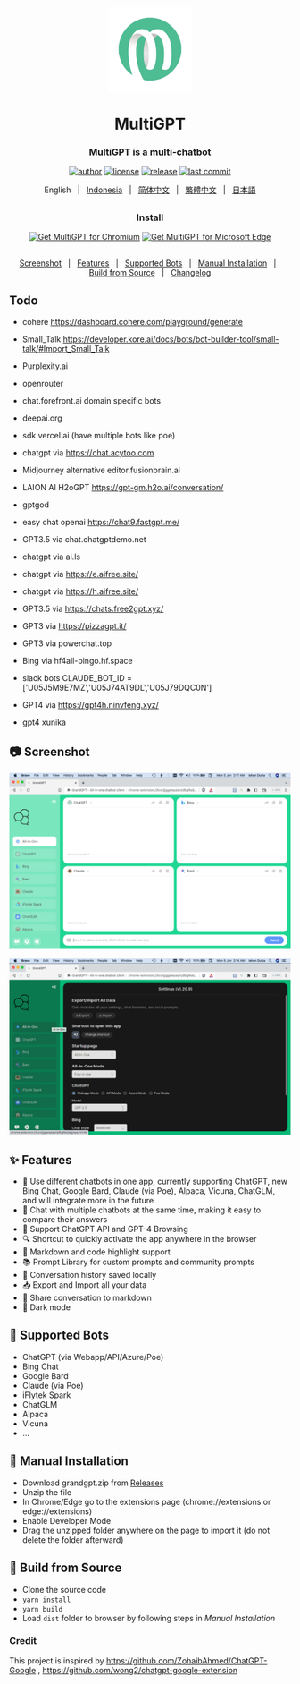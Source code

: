 <p align="center">
    <img src="./src/assets/icon.png" width="150">
</p>

<h1 align="center">MultiGPT</h1>

<div align="center">

### MultiGPT is a multi-chatbot

[![author][author-image]][author-url]
[![license][license-image]][license-url]
[![release][release-image]][release-url]
[![last commit][last-commit-image]][last-commit-url]

English &nbsp;&nbsp;|&nbsp;&nbsp; [Indonesia](README_IN.md) &nbsp;&nbsp;|&nbsp;&nbsp; [简体中文](README_ZH-CN.md) &nbsp;&nbsp;|&nbsp;&nbsp; [繁體中文](README_ZH-TW.md) &nbsp;&nbsp;|&nbsp;&nbsp; [日本語](README_JA.md)

##

### Install

<a href="https://chrome.google.com/webstore/detail/"><img src="https://user-images.githubusercontent.com/64502893/231991498-8df6dd63-727c-41d0-916f-c90c15127de3.png" width="200" alt="Get MultiGPT for Chromium"></a>
<a href="https://microsoftedge.microsoft.com/addons/detail/"><img src="https://user-images.githubusercontent.com/64502893/231991158-1b54f831-2fdc-43b6-bf9a-f894000e5aa8.png" width="160" alt="Get MultiGPT for Microsoft Edge"></a>

##

[Screenshot](#-screenshot) &nbsp;&nbsp;|&nbsp;&nbsp; [Features](#-features) &nbsp;&nbsp;|&nbsp;&nbsp; [Supported Bots](#-supported-bots) &nbsp;&nbsp;|&nbsp;&nbsp; [Manual Installation](#-manual-installation) &nbsp;&nbsp;|&nbsp;&nbsp; [Build from Source](#-build-from-source) &nbsp;&nbsp;|&nbsp;&nbsp; [Changelog](#-changelog)

[author-image]: https://img.shields.io/badge/author-wong2-blue.svg
[author-url]: https://github.com/wong2
[license-image]: https://img.shields.io/github/license/ishandutta2007/MultiGPT?color=blue
[license-url]: https://github.com/SingularityLabs-ai/MultiGPT/blob/main/LICENSE
[release-image]: https://img.shields.io/github/v/release/ishandutta2007/MultiGPT?color=blue
[release-url]: https://github.com/SingularityLabs-ai/MultiGPT/releases/latest
[last-commit-image]: https://img.shields.io/github/last-commit/ishandutta2007/MultiGPT?label=last%20commit
[last-commit-url]: https://github.com/SingularityLabs-ai/MultiGPT/commits

</div>

## Todo

- cohere https://dashboard.cohere.com/playground/generate
- Small_Talk https://developer.kore.ai/docs/bots/bot-builder-tool/small-talk/#Import_Small_Talk
- Purplexity.ai
- openrouter
- chat.forefront.ai domain specific bots
- deepai.org
- sdk.vercel.ai (have multiple bots like poe)
- chatgpt via https://chat.acytoo.com
- Midjourney alternative editor.fusionbrain.ai

- LAION AI H2oGPT https://gpt-gm.h2o.ai/conversation/
- gptgod
- easy chat openai https://chat9.fastgpt.me/
- GPT3.5 via chat.chatgptdemo.net
- chatgpt via ai.ls
- chatgpt via https://e.aifree.site/
- chatgpt via https://h.aifree.site/
- GPT3.5 via https://chats.free2gpt.xyz/
- GPT3 via https://pizzagpt.it/
- GPT3 via powerchat.top
- Bing via hf4all-bingo.hf.space
- slack bots CLAUDE_BOT_ID = ['U05J5M9E7MZ','U05J74AT9DL','U05J79DQC0N']
- GPT4 via https://gpt4h.ninvfeng.xyz/
- gpt4 xunika
  



##

## 📷 Screenshot

![Screenshot](screenshots/light_1280x800.png?raw=true)

![Screenshot (Dark Mode)](screenshots/dark_1280x800.png?raw=true)

## ✨ Features

- 🤖 Use different chatbots in one app, currently supporting ChatGPT, new Bing Chat, Google Bard, Claude (via Poe), Alpaca, Vicuna, ChatGLM, and will integrate more in the future
- 💬 Chat with multiple chatbots at the same time, making it easy to compare their answers
- 🚀 Support ChatGPT API and GPT-4 Browsing
- 🔍 Shortcut to quickly activate the app anywhere in the browser
- 🎨 Markdown and code highlight support
- 📚 Prompt Library for custom prompts and community prompts
- 💾 Conversation history saved locally
- 📥 Export and Import all your data
- 🔗 Share conversation to markdown
- 🌙 Dark mode

## 🤖 Supported Bots

* ChatGPT (via Webapp/API/Azure/Poe)
* Bing Chat
* Google Bard
* Claude (via Poe)
* iFlytek Spark
* ChatGLM
* Alpaca
* Vicuna
* ...


## 🔧 Manual Installation

- Download grandgpt.zip from [Releases](https://github.com/SingularityLabs-ai/GrandGPT/releases)
- Unzip the file
- In Chrome/Edge go to the extensions page (chrome://extensions or edge://extensions)
- Enable Developer Mode
- Drag the unzipped folder anywhere on the page to import it (do not delete the folder afterward)

## 🔨 Build from Source

- Clone the source code
- `yarn install`
- `yarn build`
- Load `dist` folder to browser by following steps in _Manual Installation_

### Credit

This project is inspired by https://github.com/ZohaibAhmed/ChatGPT-Google , https://github.com/wong2/chatgpt-google-extension
